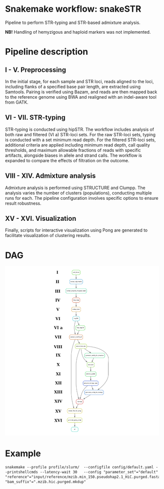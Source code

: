 # Snakemake workflow: snakeSTR

Pipeline to perform STR-typing and STR-based admixture analysis.

**NB!** Handling of hemyzigous and haploid markers was not implemented.

# Pipeline description

## I - V. Preprocessing

In the initial stage, for each sample and STR loci, reads aligned to the loci, including flanks of a specified base pair length, are extracted using Samtools. Pairing is verified using Bazam, and reads are then mapped back to the reference genome using BWA and realigned with an indel-aware tool from GATK.

## VI - VII. STR-typing

STR-typing is conducted using hipSTR. The workflow includes analysis of both raw and filtered (VI a) STR-loci sets. For the raw STR-loci sets, typing is conducted with a set minimum read depth. For the filtered STR-loci sets, additional criteria are applied including minimum read depth, call quality thresholds, and maximum allowable fractions of reads with specific artifacts, alongside biases in allele and strand calls. The workflow is expanded to compare the effects of filtration on the outcome.

## VIII - XIV. Admixture analysis

Admixture analysis is performed using STRUCTURE and Clumpp. The analysis varies the number of clusters (populations), conducting multiple runs for each. The pipeline configuration involves specific options to ensure result robustness.

## XV - XVI. Visualization

Finally, scripts for interactive visualization using Pong are generated to facilitate visualization of clustering results.

# DAG

![Workflow DAG](./dag.png)

# Example

```
snakemake --profile profile/slurm/  --configfile config/default.yaml --printshellcmds --latency-wait 30   --config "parameter_set"="default" "reference"="input/reference/mzib.min_150.pseudohap2.1_HiC.purged.fasta" "bam_suffix"=".mzib.hic.purged.mkdup"
```
